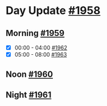 # Day Update [#1958](https://github.com/sentrei/sentrei/issues/1958)

## Morning [#1959](https://github.com/sentrei/sentrei/issues/1959)

- [x] 00:00 - 04:00 [#1962](https://github.com/sentrei/sentrei/issues/1962)
- [x] 05:00 - 08:00 [#1963](https://github.com/sentrei/sentrei/issues/1963)

## Noon [#1960](https://github.com/sentrei/sentrei/issues/1960)

## Night [#1961](https://github.com/sentrei/sentrei/issues/1961)
